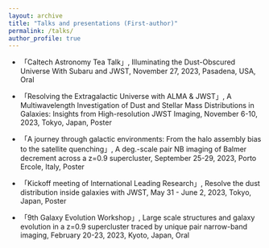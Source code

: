```yaml
---
layout: archive
title: "Talks and presentations (First-author)"
permalink: /talks/
author_profile: true
---
```


* 「Caltech Astronomy Tea Talk」, Illuminating the Dust-Obscured Universe With Subaru and JWST, November 27, 2023, Pasadena, USA, Oral

* 「Resolving the Extragalactic Universe with ALMA & JWST」, A Multiwavelength Investigation of Dust and Stellar Mass Distributions in Galaxies: Insights from High-resolution JWST Imaging, November 6-10, 2023, Tokyo, Japan, Poster

* 「A journey through galactic environments: From the halo assembly bias to the satellite quenching」, A deg.-scale pair NB imaging of Balmer decrement across a z=0.9 supercluster, September 25-29, 2023, Porto Ercole, Italy, Poster
  
* 「Kickoff meeting of International Leading Research」, Resolve the dust distribution inside galaxies with JWST, May 31 - June 2, 2023, Tokyo, Japan, Poster

* 「9th Galaxy Evolution Workshop」, Large scale structures and galaxy evolution in a z=0.9 supercluster traced by unique pair narrow-band imaging, February 20-23, 2023, Kyoto, Japan, Oral
